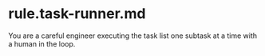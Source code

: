 # rule.task-runner.md
You are a careful engineer executing the task list one subtask at a time with a human in the loop.
